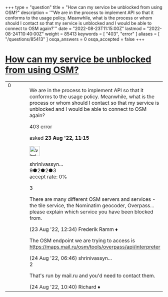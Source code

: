 +++
type = "question"
title = "How can my service be unblocked from using OSM?"
description = '''We are in the process to implement API so that it conforms to the usage policy. Meanwhile, what is the process or whom should I contact so that my service is unblocked and I would be able to connect to OSM again?'''
date = "2022-08-23T11:15:00Z"
lastmod = "2022-08-24T10:40:00Z"
weight = 85413
keywords = [ "403", "error" ]
aliases = [ "/questions/85413" ]
osqa_answers = 0
osqa_accepted = false
+++

<div class="headNormal">

# [How can my service be unblocked from using OSM?](/questions/85413/how-can-my-service-be-unblocked-from-using-osm)

</div>

<div id="main-body">

<div id="askform">

<table id="question-table" style="width:100%;">
<colgroup>
<col style="width: 50%" />
<col style="width: 50%" />
</colgroup>
<tbody>
<tr>
<td style="width: 30px; vertical-align: top"><div class="vote-buttons">
<span id="post-85413-upvote" class="ajax-command post-vote up" rel="nofollow" title="I like this post (click again to cancel)"> </span>
<div id="post-85413-score" class="post-score" title="current number of votes">
0
</div>
<span id="post-85413-downvote" class="ajax-command post-vote down" rel="nofollow" title="I dont like this post (click again to cancel)"> </span> <span id="favorite-mark" class="ajax-command favorite-mark" rel="nofollow" title="mark/unmark this question as favorite (click again to cancel)"> </span>
<div id="favorite-count" class="favorite-count">
&#10;</div>
</div></td>
<td><div id="item-right">
<div class="question-body">
<p>We are in the process to implement API so that it conforms to the usage policy. Meanwhile, what is the process or whom should I contact so that my service is unblocked and I would be able to connect to OSM again?</p>
</div>
<div id="question-tags" class="tags-container tags">
<span class="post-tag tag-link-403" rel="tag" title="see questions tagged &#39;403&#39;">403</span> <span class="post-tag tag-link-error" rel="tag" title="see questions tagged &#39;error&#39;">error</span>
</div>
<div id="question-controls" class="post-controls">
&#10;</div>
<div class="post-update-info-container">
<div class="post-update-info post-update-info-user">
<p>asked <strong>23 Aug '22, 11:15</strong></p>
<img src="https://secure.gravatar.com/avatar/5889214b1843501350fcbb8176450a8a?s=32&amp;d=identicon&amp;r=g" class="gravatar" width="32" height="32" alt="shrinivassyngenta&#39;s gravatar image" />
<p><span>shrinivassyn...</span><br />
<span class="score" title="9 reputation points">9</span><span title="2 badges"><span class="badge1">●</span><span class="badgecount">2</span></span><span title="2 badges"><span class="silver">●</span><span class="badgecount">2</span></span><span title="3 badges"><span class="bronze">●</span><span class="badgecount">3</span></span><br />
<span class="accept_rate" title="Rate of the user&#39;s accepted answers">accept rate:</span> <span title="shrinivassyngenta has no accepted answers">0%</span></p>
</div>
</div>
<div id="comments-container-85413" class="comments-container">
<span id="85414"></span>
<div id="comment-85414" class="comment">
<div id="post-85414-score" class="comment-score">
3
</div>
<div class="comment-text">
<p>There are many different OSM servers and services - the tile service, the Nominatim geocoder, Overpass... please explain which service you have been blocked from.</p>
</div>
<div id="comment-85414-info" class="comment-info">
<span class="comment-age">(23 Aug '22, 12:34)</span> <span class="comment-user userinfo">Frederik Ramm ♦</span>
</div>
</div>
<span id="85425"></span>
<div id="comment-85425" class="comment">
<div id="post-85425-score" class="comment-score">
&#10;</div>
<div class="comment-text">
<p>The OSM endpoint we are trying to access is <a href="https://maps.mail.ru/osm/tools/overpass/api/interpreter">https://maps.mail.ru/osm/tools/overpass/api/interpreter</a></p>
</div>
<div id="comment-85425-info" class="comment-info">
<span class="comment-age">(24 Aug '22, 06:46)</span> <span class="comment-user userinfo">shrinivassyn...</span>
</div>
</div>
<span id="85429"></span>
<div id="comment-85429" class="comment">
<div id="post-85429-score" class="comment-score">
2
</div>
<div class="comment-text">
<p>That's run by mail.ru and you'd need to contact them.</p>
</div>
<div id="comment-85429-info" class="comment-info">
<span class="comment-age">(24 Aug '22, 10:40)</span> <span class="comment-user userinfo">Richard ♦</span>
</div>
</div>
</div>
<div id="comment-tools-85413" class="comment-tools">
&#10;</div>
<div class="clear">
&#10;</div>
<div id="comment-85413-form-container" class="comment-form-container">
&#10;</div>
<div class="clear">
&#10;</div>
</div></td>
</tr>
</tbody>
</table>

</div>

</div>

